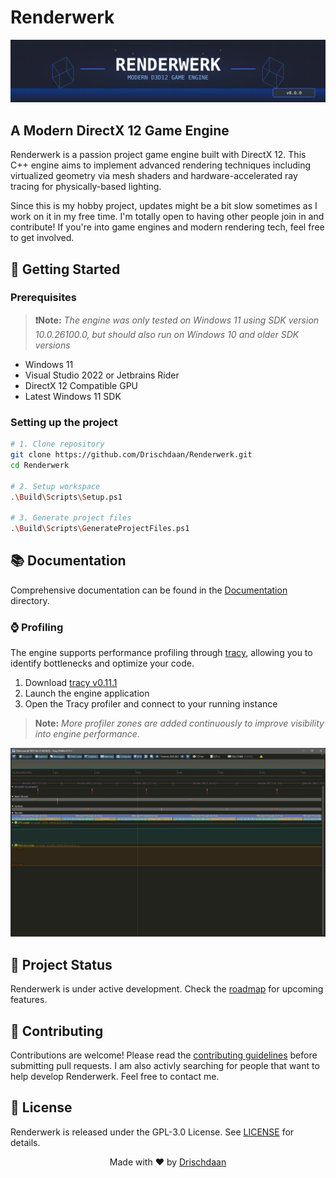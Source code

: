 # Renderwerk

<img src="./Documentation/Assets/Banner.svg" alt="Renderwerk Engine Banner" />

## A Modern DirectX 12 Game Engine

Renderwerk is a passion project game engine built with DirectX 12. This C++ engine aims to implement advanced rendering techniques including virtualized geometry via mesh shaders and hardware-accelerated ray tracing for physically-based lighting.

Since this is my hobby project, updates might be a bit slow sometimes as I work on it in my free time. I'm totally open to having other people join in and contribute! If you're into game engines and modern rendering tech, feel free to get involved.

## 🚀 Getting Started

### Prerequisites

> **❗Note:** _The engine was only tested on Windows 11 using SDK version 10.0.26100.0, but should also run on Windows 10 and older SDK versions_

- Windows 11
- Visual Studio 2022 or Jetbrains Rider
- DirectX 12 Compatible GPU
- Latest Windows 11 SDK

### Setting up the project

```bash
# 1. Clone repository
git clone https://github.com/Drischdaan/Renderwerk.git
cd Renderwerk

# 2. Setup workspace
.\Build\Scripts\Setup.ps1

# 3. Generate project files
.\Build\Scripts\GenerateProjectFiles.ps1
```

## 📚 Documentation

Comprehensive documentation can be found in the [Documentation](./Documentation) directory.

### ⌚ Profiling

The engine supports performance profiling through [tracy](https://github.com/wolfpld/tracy), allowing you to identify bottlenecks and optimize your code.

1. Download [tracy v0.11.1](https://github.com/wolfpld/tracy/releases/tag/v0.11.1)
2. Launch the engine application
3. Open the Tracy profiler and connect to your running instance

> **Note:** _More profiler zones are added continuously to improve visibility into engine performance._

<img src="./Documentation/Assets/Tracy-Example.png" alt="Tracy Example" />

## 🔄 Project Status

Renderwerk is under active development. Check the [roadmap](./Documentation/Roadmap.md) for upcoming features.

## 🤝 Contributing

Contributions are welcome! Please read the [contributing guidelines](./Documentation/Contributing.md) before submitting pull requests. I am also activly searching for people that want to help develop Renderwerk. Feel free to contact me.

## 📄 License

Renderwerk is released under the GPL-3.0 License. See [LICENSE](LICENSE) for details.

<div align="center">
  Made with ❤️ by <a href="https://github.com/Drischdaan">Drischdaan</a>
</div>
